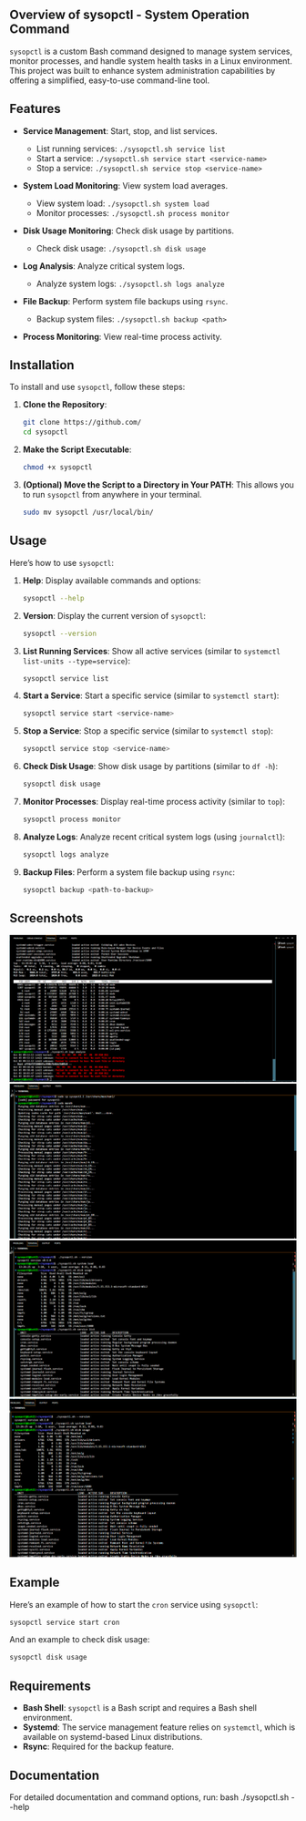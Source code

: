 ## Overview of sysopctl - System Operation Command

`sysopctl` is a custom Bash command designed to manage system services, monitor processes, and handle system health tasks in a Linux environment. This project was built to enhance system administration capabilities by offering a simplified, easy-to-use command-line tool.


## Features
- **Service Management**: Start, stop, and list services.
  - List running services: `./sysopctl.sh service list`
  - Start a service: `./sysopctl.sh service start <service-name>`
  - Stop a service: `./sysopctl.sh service stop <service-name>`
  
- **System Load Monitoring**: View system load averages.
  - View system load: `./sysopctl.sh system load`
  - Monitor processes: `./sysopctl.sh process monitor`
  
- **Disk Usage Monitoring**: Check disk usage by partitions.
  - Check disk usage: `./sysopctl.sh disk usage`
  
- **Log Analysis**: Analyze critical system logs.
  - Analyze system logs: `./sysopctl.sh logs analyze`
  
- **File Backup**: Perform system file backups using `rsync`.
  - Backup system files: `./sysopctl.sh backup <path>`

- **Process Monitoring**: View real-time process activity.  


## Installation

To install and use `sysopctl`, follow these steps:

1. **Clone the Repository**:
   ```bash
   git clone https://github.com/
   cd sysopctl
   ```

2. **Make the Script Executable**:
   ```bash
   chmod +x sysopctl
   ```

3. **(Optional) Move the Script to a Directory in Your PATH**:
   This allows you to run `sysopctl` from anywhere in your terminal.
   ```bash
   sudo mv sysopctl /usr/local/bin/
   ```

## Usage

Here’s how to use `sysopctl`:

1. **Help**: Display available commands and options:
   ```bash
   sysopctl --help
   ```

2. **Version**: Display the current version of `sysopctl`:
   ```bash
   sysopctl --version
   ```

3. **List Running Services**: Show all active services (similar to `systemctl list-units --type=service`):
   ```bash
   sysopctl service list
   ```

4. **Start a Service**: Start a specific service (similar to `systemctl start`):
   ```bash
   sysopctl service start <service-name>
   ```

5. **Stop a Service**: Stop a specific service (similar to `systemctl stop`):
   ```bash
   sysopctl service stop <service-name>
   ```

6. **Check Disk Usage**: Show disk usage by partitions (similar to `df -h`):
   ```bash
   sysopctl disk usage
   ```

7. **Monitor Processes**: Display real-time process activity (similar to `top`):
   ```bash
   sysopctl process monitor
   ```

8. **Analyze Logs**: Analyze recent critical system logs (using `journalctl`):
   ```bash
   sysopctl logs analyze
   ```

9. **Backup Files**: Perform a system file backup using `rsync`:
   ```bash
   sysopctl backup <path-to-backup>
   ```

## Screenshots
![SS1](ss1.png)
![SS2](ss2.png)
![SS3](ss3.png)
![SS4](ss4.png)


## Example

Here’s an example of how to start the `cron` service using `sysopctl`:

```bash
sysopctl service start cron
```

And an example to check disk usage:

```bash
sysopctl disk usage
```

## Requirements

- **Bash Shell**: `sysopctl` is a Bash script and requires a Bash shell environment.
- **Systemd**: The service management feature relies on `systemctl`, which is available on systemd-based Linux distributions.
- **Rsync**: Required for the backup feature. 


## Documentation
For detailed documentation and command options, run:
bash
./sysopctl.sh --help